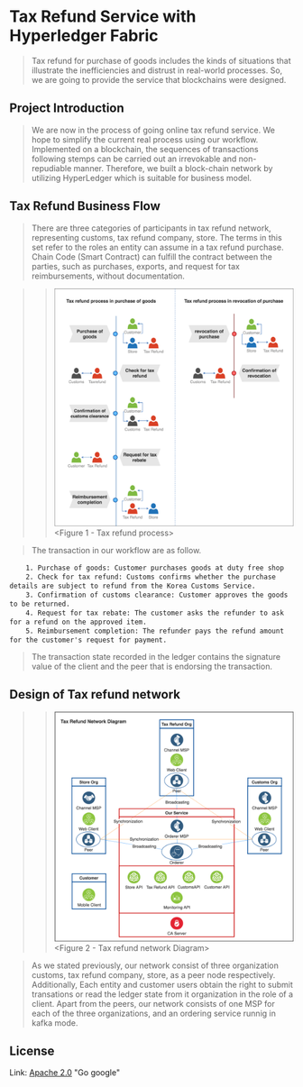 **Tax Refund Service with Hyperledger Fabric**
=============

>Tax refund for purchase of goods includes the kinds of situations that illustrate the inefficiencies and distrust in real-world processes. So, we are going to provide the service that blockchains were designed.

Project Introduction
-------------

> We are now in the process of going online tax refund service. We hope to simplify the current real process using our workflow. Implemented on a blockchain, the sequences of transactions following stemps can be carried out an irrevokable and non-repudiable manner. Therefore, we built a block-chain network by utilizing HyperLedger which is suitable for business model.

Tax Refund Business Flow
-------------

> There are three categories of participants in tax refund network, representing customs, tax refund company, store. The terms in this set refer to the roles an entity can assume in a tax refund purchase. Chain Code (Smart Contract) can fulfill the contract between the parties, such as purchases, exports, and request for tax reimbursements, without documentation. 

>>![Alt text](./images/tax_refund_flow.png)
    <Figure 1 - Tax refund process>

>The transaction in our workflow are as follow.

		1. Purchase of goods: Customer purchases goods at duty free shop		 
		2. Check for tax refund: Customs confirms whether the purchase details are subject to refund from the Korea Customs Service. 
		3. Confirmation of customs clearance: Customer approves the goods to be returned. 
		4. Request for tax rebate: The customer asks the refunder to ask for a refund on the approved item. 
		5. Reimbursement completion: The refunder pays the refund amount for the customer's request for payment. 

>The transaction state recorded in the ledger contains the signature value of the client and the peer that is endorsing the transaction.


Design of Tax refund network
-------------
>>![Alt text](./images/whole_process.png)
    <Figure 2 - Tax refund network Diagram>
    
> As we stated previously, our network consist of three organization customs, tax refund company, store, as a peer node respectively. Additionally, Each entity and customer users obtain the right to submit transations or read the ledger state from it organization in the role of a client. Apart from the peers, our network consists of one MSP for each of the three organizations, and an ordering service runnig in kafka mode. 

License
-------------

Link: [Apache 2.0](https://github.com) "Go google"